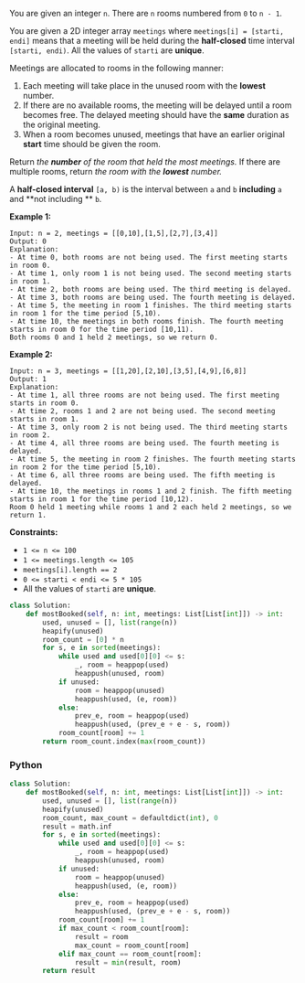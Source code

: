 You are given an integer  `n`. There are  `n`  rooms numbered from  `0`  to  `n - 1`.

You are given a 2D integer array  `meetings`  where  `meetings[i] = [starti, endi]`  means that a meeting will be held
during the  **half-closed**  time interval  `[starti, endi)`. All the values of  `starti`  are  **unique**.

Meetings are allocated to rooms in the following manner:

1. Each meeting will take place in the unused room with the  **lowest**  number.
2. If there are no available rooms, the meeting will be delayed until a room becomes free. The delayed meeting should
   have the  **same**  duration as the original meeting.
3. When a room becomes unused, meetings that have an earlier original  **start**  time should be given the room.

Return _the  **number**  of the room that held the most meetings._ If there are multiple rooms, return _the room with
the  **lowest**  number._

A  **half-closed interval**  `[a, b)`  is the interval between  `a`  and  `b`  **including**  `a`  and  **not including
**  `b`.

**Example 1:**

```
Input: n = 2, meetings = [[0,10],[1,5],[2,7],[3,4]]
Output: 0
Explanation:
- At time 0, both rooms are not being used. The first meeting starts in room 0.
- At time 1, only room 1 is not being used. The second meeting starts in room 1.
- At time 2, both rooms are being used. The third meeting is delayed.
- At time 3, both rooms are being used. The fourth meeting is delayed.
- At time 5, the meeting in room 1 finishes. The third meeting starts in room 1 for the time period [5,10).
- At time 10, the meetings in both rooms finish. The fourth meeting starts in room 0 for the time period [10,11).
Both rooms 0 and 1 held 2 meetings, so we return 0. 
```

**Example 2:**

```
Input: n = 3, meetings = [[1,20],[2,10],[3,5],[4,9],[6,8]]
Output: 1
Explanation:
- At time 1, all three rooms are not being used. The first meeting starts in room 0.
- At time 2, rooms 1 and 2 are not being used. The second meeting starts in room 1.
- At time 3, only room 2 is not being used. The third meeting starts in room 2.
- At time 4, all three rooms are being used. The fourth meeting is delayed.
- At time 5, the meeting in room 2 finishes. The fourth meeting starts in room 2 for the time period [5,10).
- At time 6, all three rooms are being used. The fifth meeting is delayed.
- At time 10, the meetings in rooms 1 and 2 finish. The fifth meeting starts in room 1 for the time period [10,12).
Room 0 held 1 meeting while rooms 1 and 2 each held 2 meetings, so we return 1. 
```

**Constraints:**

- `1 <= n <= 100`
- `1 <= meetings.length <= 105`
- `meetings[i].length == 2`
- `0 <= starti < endi <= 5 * 105`
- All the values of  `starti`  are  **unique**.

```python
class Solution:
    def mostBooked(self, n: int, meetings: List[List[int]]) -> int:
        used, unused = [], list(range(n))
        heapify(unused)
        room_count = [0] * n
        for s, e in sorted(meetings):
            while used and used[0][0] <= s:
                _, room = heappop(used)
                heappush(unused, room)
            if unused:
                room = heappop(unused)
                heappush(used, (e, room))
            else:
                prev_e, room = heappop(used)
                heappush(used, (prev_e + e - s, room))
            room_count[room] += 1
        return room_count.index(max(room_count))
```

### Python

```python
class Solution:
    def mostBooked(self, n: int, meetings: List[List[int]]) -> int:
        used, unused = [], list(range(n))
        heapify(unused)
        room_count, max_count = defaultdict(int), 0
        result = math.inf
        for s, e in sorted(meetings):
            while used and used[0][0] <= s:
                _, room = heappop(used)
                heappush(unused, room)
            if unused:
                room = heappop(unused)
                heappush(used, (e, room))
            else:
                prev_e, room = heappop(used)
                heappush(used, (prev_e + e - s, room))
            room_count[room] += 1
            if max_count < room_count[room]:
                result = room
                max_count = room_count[room]
            elif max_count == room_count[room]:
                result = min(result, room)
        return result
```